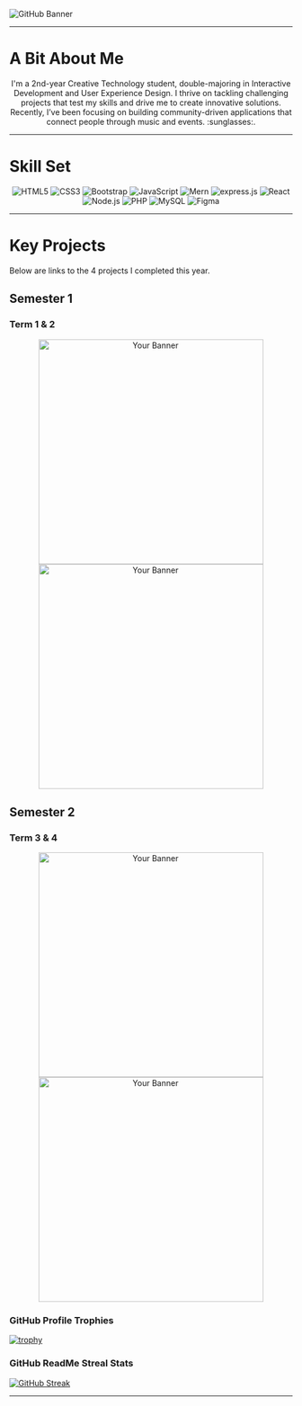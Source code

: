 ![GitHub Banner](https://github.com/user-attachments/assets/bf4c44ad-85e2-4a37-986a-afb813d14922)
***
# A Bit About Me
<p align="center">
  I'm a 2nd-year Creative Technology student, double-majoring in Interactive Development and User Experience Design. I thrive on tackling challenging projects that test my skills and drive me to create innovative solutions. Recently, I’ve been focusing on building community-driven applications that connect people through music and events. :sunglasses:.
</p>

*** 
# Skill Set 
<p align="center">
<img src="https://img.shields.io/badge/HTML5-E34F26?style=for-the-badge&logo=html5&logoColor=white" alt="HTML5"/>
<img src="https://img.shields.io/badge/CSS3-1572B6?style=for-the-badge&logo=css3&logoColor=white" alt="CSS3"/>
<img src="https://img.shields.io/badge/Bootstrap-563D7C?style=for-the-badge&logo=bootstrap&logoColor=white" alt="Bootstrap"/>
<img src="https://img.shields.io/badge/JavaScript-F7DF1E?style=for-the-badge&logo=javascript&logoColor=black" alt="JavaScript"/>
<img src="https://img.shields.io/badge/MongoDB-4EA94B?style=for-the-badge&logo=mongodb&logoColor=white" alt="Mern"/>
<img src="https://img.shields.io/badge/Express.js-404D59?style=for-the-badge&logo=express.js&logoColor=white" alt="express.js"/>
<img src="https://img.shields.io/badge/React-20232A?style=for-the-badge&logo=react&logoColor=61DAFB" alt="React"/>
<img src="https://img.shields.io/badge/Node.js-43853D?style=for-the-badge&logo=node.js&logoColor=white" alt="Node.js"/>
  <img src="https://img.shields.io/badge/PHP-777BB4?style=for-the-badge&logo=php&logoColor=white" alt="PHP"/>
<img src="https://img.shields.io/badge/MySQL-4479A1?style=for-the-badge&logo=mysql&logoColor=white" alt="MySQL"/>
<img src="https://img.shields.io/badge/Figma-F24E1E?style=for-the-badge&logo=figma&logoColor=white" alt="Figma"/>
</p>

***
# Key Projects 

Below are links to the 4 projects I completed this year.
## Semester 1
### Term 1 & 2
<p align="center">
<a href="https://github.com/Mwape-Kurete/STAXS_T1P1">
  <img src="https://github.com/user-attachments/assets/faa3892f-920f-4929-9ce6-302838a8ce10" alt="Your Banner" width="400" />
</a>
<a href="https://github.com/Mwape-Kurete/DV200T2GroupAssignmentEQ">
  <img src="https://github.com/user-attachments/assets/daa52c80-38f0-4a14-93fb-8cb63c96be01" alt="Your Banner" width="400" />
</a>
</p>

## Semester 2
### Term 3 & 4 
<p align="center">
  <a href="https://github.com/Mwape-Kurete/ADDI">
    <img src="https://github.com/user-attachments/assets/df7d1689-bd9f-470e-b769-64305ce7d761" alt="Your Banner" width="400" />
  </a>
  <a href="https://github.com/Mwape-Kurete/Rekeni">
    <img src="https://github.com/user-attachments/assets/350b3f01-b05d-479d-8c24-d43ac2505ec3" alt="Your Banner" width="400" />
  </a>
</p>

### GitHub Profile Trophies

[![trophy](https://github-profile-trophy.vercel.app/?username=mwape-kurete&theme=dracula&margin-w=20&no-frame=true)](https://github.com/ryo-ma/github-profile-trophy)

### GitHub ReadMe Streal Stats 

[![GitHub Streak](https://github-readme-streak-stats.herokuapp.com?user=mwape-kurete&theme=dracula&hide_border=true&card_width=1080)](https://git.io/streak-stats)

*** 
